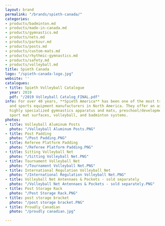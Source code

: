 ```yaml
---
layout: brand
permalink: "/brands/spieth-canada/"
categories:
- products/badminton.md
- products/made-in-canada.md
- products/gymnastics.md
- products/nets.md
- products/parkour.md
- products/posts.md
- products/custom-mats.md
- products/rhythmic-gymnastics.md
- products/safety.md
- products/volleyball.md
title: Spieth Canada
logo: "/spieth-canada-logo.jpg"
website: ''
catalogues:
- title: Spieth Volleyball Catalogue
  year: 2019
  pdf: "/2019 Volleyball Catalog_FINAL.pdf"
info: For over 40 years, **Spieth America** has been one of the most trusted gymnasium
  and sports equipment manufacturers in North America. They offer an assortment of
  highly specialized gymnastics apparatus and mats, preschool/developmental equipment,
  sport mat surfaces, volleyball, and badminton systems.
photos:
- title: Volleyball Aluminum Posts
  photo: "/Volleyball Aluminum Posts.PNG"
- title: Post Padding
  photo: "/Post Padding.PNG"
- title: Referee Platform Padding
  photo: "/Referee Platform Padding.PNG"
- title: Sitting Volleyball Net
  photo: "/Sitting Volleyball Net.PNG"
- title: Tournament Volleyball Net
  photo: "/Tournament Volleyball Net.PNG"
- title: International Regulation Volleyball Net
  photo: "/International Regulation Volleyball Net.PNG"
- title: Volleyball Net Antennaes & Pockets - sold separately
  photo: "/Volleyball Net Antennaes & Pockets - sold separately.PNG"
- title: Post Storage Rack
  photo: "/Post Storage Rack.PNG"
- title: post storage bracket
  photo: "/post storage bracket.PNG"
- title: Proudly Canadian
  photo: "/proudly canadian.jpg"

---
```

